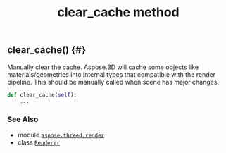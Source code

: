 ﻿---
title: clear_cache method
second_title: Aspose.3D for Python via .NET API References
description: 
type: docs
weight: 20
url: /python-net/aspose.threed.render/renderer/clear_cache/
is_root: false
---

## clear_cache() {#}

Manually clear the cache.
Aspose.3D will cache some objects like materials/geometries into internal types that compatible with the render pipeline.
This should be manually called when scene has major changes.



```python
def clear_cache(self):
    ...
```





### See Also
* module [`aspose.threed.render`](../../)
* class [`Renderer`](/3d/python-net/aspose.threed.render/renderer)
